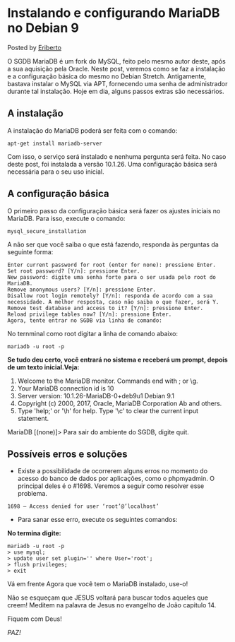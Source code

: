 # Instalando e configurando MariaDB no Debian 9
Posted by [Eriberto](https://eriberto.pro.br/blog/2018/09/04/instalando-e-configurando-mariadb-no-debian-9/)

O SGDB MariaDB é um fork do MySQL, feito pelo mesmo autor deste, após a sua aquisição pela Oracle. Neste post, veremos como se faz a instalação e a configuração básica do mesmo no Debian Stretch. Antigamente, bastava instalar o MySQL via APT, fornecendo uma senha de administrador durante tal instalação. Hoje em dia, alguns passos extras são necessários.

## A instalação

A instalação do MariaDB poderá ser feita com o comando:
```
apt-get install mariadb-server
```
Com isso, o serviço será instalado e nenhuma pergunta será feita. No caso deste post, foi instalada a versão 10.1.26. Uma configuração básica será necessária para o seu uso inicial.

## A configuração básica

O primeiro passo da configuração básica será fazer os ajustes iniciais no MariaDB. Para isso, execute o comando:
```
mysql_secure_installation
```
A não ser que você saiba o que está fazendo, responda às perguntas da seguinte forma:
```
Enter current password for root (enter for none): pressione Enter.
Set root password? [Y/n]: pressione Enter.
New password: digite uma senha forte para o ser usada pelo root do MariaDB.
Remove anonymous users? [Y/n]: pressione Enter.
Disallow root login remotely? [Y/n]: responda de acordo com a sua necessidade. A melhor resposta, caso não saiba o que fazer, será Y.
Remove test database and access to it? [Y/n]: pressione Enter.
Reload privilege tables now? [Y/n]: pressione Enter.
Agora, tente entrar no SGDB via linha de comando:
```
No ternminal como root digitar a linha de comando abaixo:
```
mariadb -u root -p
```
**Se tudo deu certo, você entrará no sistema e receberá um prompt, depois de um texto inicial.Veja:**

1. Welcome to the MariaDB monitor. Commands end with ; or \g.
1. Your MariaDB connection id is 10
1. Server version: 10.1.26-MariaDB-0+deb9u1 Debian 9.1
1. Copyright (c) 2000, 2017, Oracle, MariaDB Corporation Ab and others.
1. Type 'help;' or '\h' for help. Type '\c' to clear the current input statement.

MariaDB [(none)]>
Para sair do ambiente do SGDB, digite quit.

## Possíveis erros e soluções

* Existe a possibilidade de ocorrerem alguns erros no momento do acesso do banco de dados por aplicações, como o phpmyadmin. O principal deles é o #1698. Veremos a seguir como resolver esse problema.
```
1698 – Access denied for user ‘root’@’localhost’
```

* Para sanar esse erro, execute os seguintes comandos:

**No termina digite:**
```
mariadb -u root -p
> use mysql;
> update user set plugin='' where User='root';
> flush privileges;
> exit
```
Vá em frente
Agora que você tem o MariaDB instalado, use-o!

Não se esqueçam que JESUS voltará para buscar todos aqueles que creem! Meditem na palavra de Jesus no evangelho de João capitulo 14.

Fiquem com Deus!

_PAZ!_

